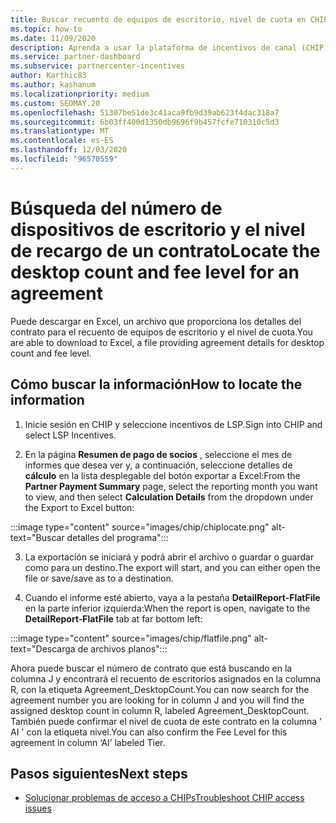 ```yaml
---
title: Buscar recuento de equipos de escritorio, nivel de cuota en CHIP
ms.topic: how-to
ms.date: 11/09/2020
description: Aprenda a usar la plataforma de incentivos de canal (CHIP) para encontrar la información de recuento de equipos de escritorio y tarifas de un acuerdo.
ms.service: partner-dashboard
ms.subservice: partnercenter-incentives
author: Karthic83
ms.author: kashanum
ms.localizationpriority: medium
ms.custom: SEOMAY.20
ms.openlocfilehash: 51307be51de3c41aca9fb9d39ab623f4dac318a7
ms.sourcegitcommit: 6b03ff400d1350db9696f9b457fcfe710310c5d3
ms.translationtype: MT
ms.contentlocale: es-ES
ms.lasthandoff: 12/03/2020
ms.locfileid: "96570559"
---
```

# <a name="locate-the-desktop-count-and-fee-level-for-an-agreement"></a><span data-ttu-id="2e398-103">Búsqueda del número de dispositivos de escritorio y el nivel de recargo de un contrato</span><span class="sxs-lookup"><span data-stu-id="2e398-103">Locate the desktop count and fee level for an agreement</span></span>

<span data-ttu-id="2e398-104">Puede descargar en Excel, un archivo que proporciona los detalles del contrato para el recuento de equipos de escritorio y el nivel de cuota.</span><span class="sxs-lookup"><span data-stu-id="2e398-104">You are able to download to Excel, a file providing agreement details for desktop count and fee level.</span></span>

## <a name="how-to-locate-the-information"></a><span data-ttu-id="2e398-105">Cómo buscar la información</span><span class="sxs-lookup"><span data-stu-id="2e398-105">How to locate the information</span></span>

1. <span data-ttu-id="2e398-106">Inicie sesión en CHIP y seleccione incentivos de LSP.</span><span class="sxs-lookup"><span data-stu-id="2e398-106">Sign into CHIP and select LSP Incentives.</span></span>

2. <span data-ttu-id="2e398-107">En la página **Resumen de pago de socios** , seleccione el mes de informes que desea ver y, a continuación, seleccione detalles de **cálculo** en la lista desplegable del botón exportar a Excel:</span><span class="sxs-lookup"><span data-stu-id="2e398-107">From the **Partner Payment Summary** page, select the reporting month you want to view, and then select **Calculation Details** from the dropdown under the Export to Excel button:</span></span>

:::image type="content" source="images/chip/chiplocate.png" alt-text="Buscar detalles del programa":::

3. <span data-ttu-id="2e398-109">La exportación se iniciará y podrá abrir el archivo o guardar o guardar como para un destino.</span><span class="sxs-lookup"><span data-stu-id="2e398-109">The export will start, and you can either open the file or save/save as to a destination.</span></span>

4. <span data-ttu-id="2e398-110">Cuando el informe esté abierto, vaya a la pestaña **DetailReport-FlatFile** en la parte inferior izquierda:</span><span class="sxs-lookup"><span data-stu-id="2e398-110">When the report is open, navigate to the **DetailReport-FlatFile** tab at far bottom left:</span></span>

:::image type="content" source="images/chip/flatfile.png" alt-text="Descarga de archivos planos":::

<span data-ttu-id="2e398-112">Ahora puede buscar el número de contrato que está buscando en la columna J y encontrará el recuento de escritorios asignados en la columna R, con la etiqueta Agreement_DesktopCount.</span><span class="sxs-lookup"><span data-stu-id="2e398-112">You can now search for the agreement number you are looking for in column J and you will find the assigned desktop count in column R, labeled Agreement_DesktopCount.</span></span> <span data-ttu-id="2e398-113">También puede confirmar el nivel de cuota de este contrato en la columna ' AI ' con la etiqueta nivel.</span><span class="sxs-lookup"><span data-stu-id="2e398-113">You can also confirm the Fee Level for this agreement in column ‘AI’ labeled Tier.</span></span>

## <a name="next-steps"></a><span data-ttu-id="2e398-114">Pasos siguientes</span><span class="sxs-lookup"><span data-stu-id="2e398-114">Next steps</span></span>

- [<span data-ttu-id="2e398-115">Solucionar problemas de acceso a CHIPs</span><span class="sxs-lookup"><span data-stu-id="2e398-115">Troubleshoot CHIP access issues</span></span>](chip-access-trouble.md)
